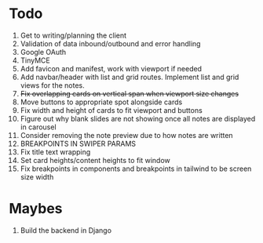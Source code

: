 # Todo


1. Get to writing/planning the client 
2. Validation of data inbound/outbound and error handling 
3. Google OAuth 
4. TinyMCE
5. Add favicon and manifest, work with viewport if needed
6. Add navbar/header with list and grid routes. Implement list and grid views for the notes. 
7. ~~Fix overlapping cards on vertical span when viewport size changes~~
8. Move buttons to appropriate spot alongside cards
9. Fix width and height of cards to fit viewport and buttons
10. Figure out why blank slides are not showing once all notes are displayed in carousel
11. Consider removing the note preview due to how notes are written
12. BREAKPOINTS IN SWIPER PARAMS
13. Fix title text wrapping
14. Set card heights/content heights to fit window
15. Fix breakpoints in components and breakpoints in tailwind to be screen size width

# Maybes

1. Build the backend in Django